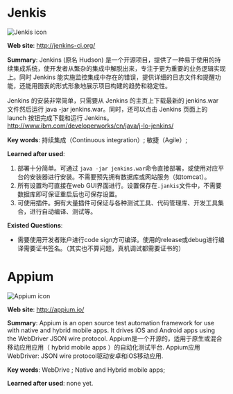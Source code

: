 # Jenkis
![Jenkis icon](http://jenkins-ci.org/sites/default/files/images/headshot.png)

**Web site**: <http://jenkins-ci.org/>

**Summary**: Jenkins (原名 Hudson) 是一个开源项目，提供了一种易于使用的持续集成系统，使开发者从繁杂的集成中解脱出来，专注于更为重要的业务逻辑实现上。同时 Jenkins 能实施监控集成中存在的错误，提供详细的日志文件和提醒功能，还能用图表的形式形象地展示项目构建的趋势和稳定性。

Jenkins 的安装非常简单，只需要从 Jenkins 的主页上下载最新的 jenkins.war 文件然后运行 java -jar jenkins.war。同时，还可以点击 Jenkins 页面上的 launch 按钮完成下载和运行 Jenkins。
<http://www.ibm.com/developerworks/cn/java/j-lo-jenkins/>

**Key words**: 持续集成（Continuous integration）; 敏捷（Agile）; 

**Learned after used**:

1. 部署十分简单。可通过 ```java -jar jenkins.war```命令直接部署，或使用对应平台的安装器进行安装。不需要预先拥有数据库或网站服务（如tomcat）。
2. 所有设置均可直接在web GUI界面进行。设置保存在```.jankis```文件中，不需要数据库即可保证重启后也可保存设置。
3. 可使用插件。拥有大量插件可保证与各种测试工具、代码管理库、开发工具集合，进行自动编译、测试等。

**Existed Questions**:

* 需要使用开发者账户进行code sign方可编译。使用的release或debug进行编译需要证书签名。（其实也不算问题，真机调试都需要证书的）


# Appium
![Appium icon](http://appium.io/img/appium-logo.png)

**Web site**: <http://appium.io/>

**Summary**: Appium is an open source test automation framework for use with native and hybrid mobile apps. It drives iOS and Android apps using the WebDriver JSON wire protocol.
Appium是一个开源的，适用于原生或混合移动应用应用（ hybrid mobile apps ）的自动化测试平台. Appium应用WebDriver: JSON wire protocol驱动安卓和iOS移动应用.

**Key words**: WebDrive ; Native and Hybrid mobile apps; 

**Learned after used**: none yet. 
